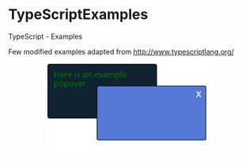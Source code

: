 # TypeScriptExamples
TypeScript - Examples

Few modified examples adapted from http://www.typescriptlang.org/

<p align="center">
 <img src="https://github.com/nthomasCUBE/TypeScriptExamples/blob/master/Figure1a.png" width="350"/>
</p>
